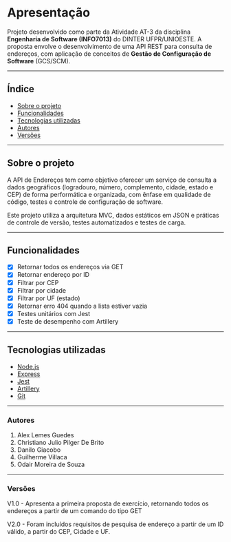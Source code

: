 # Apresentação

Projeto desenvolvido como parte da Atividade AT-3 da disciplina **Engenharia de Software (INFO7013)** do DINTER UFPR/UNIOESTE. A proposta envolve o desenvolvimento de uma API REST para consulta de endereços, com aplicação de conceitos de **Gestão de Configuração de Software** (GCS/SCM).

---

## Índice

- [Sobre o projeto](#sobre-o-projeto)
- [Funcionalidades](#funcionalidades)
- [Tecnologias utilizadas](#tecnologias-utilizadas)
- [Autores](#autores)
- [Versões](#Versoes)

---

## Sobre o projeto

A API de Endereços tem como objetivo oferecer um serviço de consulta a dados geográficos (logradouro, número, complemento, cidade, estado e CEP) de forma performática e organizada, com ênfase em qualidade de código, testes e controle de configuração de software.

Este projeto utiliza a arquitetura MVC, dados estáticos em JSON e práticas de controle de versão, testes automatizados e testes de carga.

---

## Funcionalidades

- [x] Retornar todos os endereços via GET
- [x] Retornar endereço por ID
- [x] Filtrar por CEP
- [x] Filtrar por cidade
- [x] Filtrar por UF (estado)
- [x] Retornar erro 404 quando a lista estiver vazia
- [x] Testes unitários com Jest
- [x] Teste de desempenho com Artillery

---

## Tecnologias utilizadas

- [Node.js](https://nodejs.org)
- [Express](https://expressjs.com/)
- [Jest](https://jestjs.io/)
- [Artillery](https://www.artillery.io/)
- [Git](https://git-scm.com/)

---

### Autores

1. Alex Lemes Guedes
2. Christiano Julio Pilger De Brito
3. Danilo Giacobo
4. Guilherme Villaca
5. Odair Moreira de Souza
   
---

### Versões
V1.0 - Apresenta a primeira proposta de exercício, retornando todos os endereços a partir de um comando do tipo GET

V2.0 - Foram incluídos requisitos de pesquisa de endereço a partir de um ID válido, a partir do CEP, Cidade e UF. 
